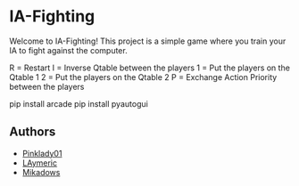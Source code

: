 # IA-Fighting
Welcome to IA-Fighting!
This project is a simple game where you train your IA to fight against the computer.

R = Restart
I = Inverse Qtable between the players
1 = Put the players on the Qtable 1
2 = Put the players on the Qtable 2
P = Exchange Action Priority between the players

pip install arcade
pip install pyautogui

## Authors
* [Pinklady01](https://github.com/Pinklady01)
* [LAymeric](https://github.com/LAymeric)
* [Mikadows](https://github.com/Mikadows)